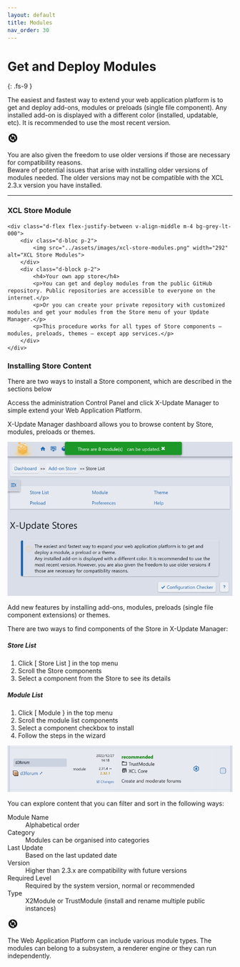 ```yaml
---
layout: default
title: Modules
nav_order: 30
---
```


# Get and Deploy Modules
{: .fs-9 }

The easiest and fastest way to extend your web application platform is to get and deploy add-ons, modules or preloads (single file component). Any installed add-on is displayed with a different color (installed, updatable, etc). It is recommended to use the most recent version.  


<div class="d-flex flex-justify-start bg-blue-000 m-4 p-4">

<div class="text-grey-lt-000">
<svg xmlns="http://www.w3.org/2000/svg" width="24px" height="24px" viewBox="0 0 24 24" style="-ms-transform: rotate(360deg); -webkit-transform: rotate(360deg); transform: rotate(360deg);"><path d="M2 12A10 10 0 1 0 12 2A10 10 0 0 0 2 12m13.6 1.72A4 4 0 0 0 16 12a4 4 0 0 0-4-4v2L8.88 7L12 4v2a6 6 0 0 1 6 6a5.9 5.9 0 0 1-.93 3.19M6 12a5.9 5.9 0 0 1 .93-3.19l1.47 1.47A4 4 0 0 0 8 12a4 4 0 0 0 4 4v-2l3 3l-3 3v-2a6 6 0 0 1-6-6z" fill="currentColor"/></svg>
</div>

<div class="text-grey-lt-000 ml-2 p-2">
<p>You are also given the freedom to use older versions if those are necessary for compatibility reasons.<br>  
Beware of potential issues that arise with installing older versions of modules needed. The older versions may not be compatible with the XCL 2.3.x version you have installed.</p>
</div>

</div>

<hr>

<h3 class="fs-6 fw-300">XCL Store Module</h3>



<div class="d-flex flex-justify-start v-align-middle">

    <div class="d-flex flex-justify-between v-align-middle m-4 bg-grey-lt-000">
        <div class="d-bloc p-2">
            <img src="../assets/images/xcl-store-modules.png" width="292" alt="XCL Store Modules">
        </div>
        <div class="d-block p-2">
            <h4>Your own app store</h4>
            <p>You can get and deploy modules from the public GitHub repository. Public repositories are accessible to everyone on the internet.</p>
            <p>Or you can create your private repository with customized modules and get your modules from the Store menu of your Update Manager.</p>
            <p>This procedure works for all types of Store components — modules, preloads, themes — except app services.</p>
        </div>
    </div>

</div>

<h3 class="fs-6 fw-300">Installing Store Content</h3>

<p>There are two ways to install a Store component, which are described in the sections below</p>
<p>Access the administration Control Panel and click X-Update Manager to simple extend your Web Application Platform.</p>
<p>X-Update Manager dashboard allows you to browse content by Store, modules, preloads or themes.</p>

<div class="d-flex flex-justify-start v-align-middle">
<img src="../assets/images/xcl-store-list.png" width="768" alt="xcl store list">
</div>

<p>Add new features by installing add-ons, modules, preloads (single file component extensions) or themes.</p> 
<p>There are two ways to find components of the Store in X-Update Manager:</p>

<h5>Store List</h5>
<ol>
    <li>Click [ Store List ] in the top menu</li>
    <li>Scroll the Store components</li>
    <li>Select a component from the Store to see its details</li>
</ol>

<h5>Module List</h5>
<ol>
    <li>Click [ Module } in the top menu</li>
    <li>Scroll the module list components</li>
    <li>Select a component checkbox to install</li>
    <li>Follow the steps in the wizard</li>
</ol>
<div class="d-flex flex-justify-start v-align-middle">
<img src="../assets/images/xcl-store-module-install.png" width="768" alt="xcl store module install">
</div>

<p>You can explore content that you can filter and sort in the following ways:
<dl> 
    <dt>Module Name</dt>
    <dd>Alphabetical order</dd>
    <dt>Category</dt>
    <dd>Modules can be organised into categories</dd>
    <dt>Last Update</dt>
    <dd>Based on the last updated date</dd>
    <dt>Version</dt>
    <dd>Higher than 2.3.x are compatibility with future versions</dd>
    <dt>Required Level</dt>
    <dd>Required by the system version, normal or recommended</dd>
    <dt>Type</dt>
    <dd>X2Module or TrustModule (install and rename multiple public instances)</dd>
</dl>


<div class="d-flex flex-justify-start bg-blue-000 m-4 p-4">

<div class="text-grey-lt-000">
<svg xmlns="http://www.w3.org/2000/svg" width="24px" height="24px" viewBox="0 0 24 24" style="-ms-transform: rotate(360deg); -webkit-transform: rotate(360deg); transform: rotate(360deg);"><path d="M2 12A10 10 0 1 0 12 2A10 10 0 0 0 2 12m13.6 1.72A4 4 0 0 0 16 12a4 4 0 0 0-4-4v2L8.88 7L12 4v2a6 6 0 0 1 6 6a5.9 5.9 0 0 1-.93 3.19M6 12a5.9 5.9 0 0 1 .93-3.19l1.47 1.47A4 4 0 0 0 8 12a4 4 0 0 0 4 4v-2l3 3l-3 3v-2a6 6 0 0 1-6-6z" fill="currentColor"/></svg>
</div>

<div class="text-grey-lt-000 ml-2 p-2">
<p>The Web Application Platform can include various module types. The modules can belong to a subsystem, a renderer engine or they can run independently.</p>
</div>

</div>
